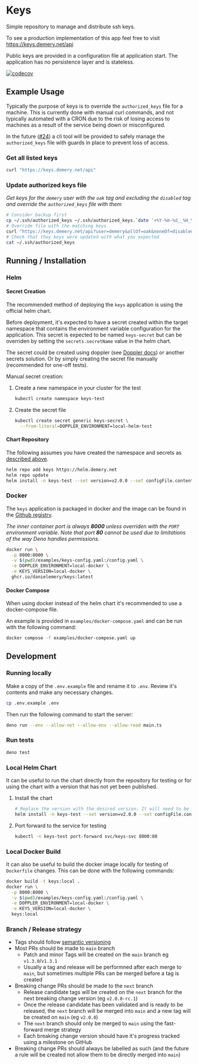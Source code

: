 # Keys

Simple repository to manage and distribute ssh keys.

To see a production implementation of this app feel free to visit
https://keys.demery.net/api

Public keys are provided in a configuration file at application start. The
application has no persistence layer and is stateless.

[![codecov](https://codecov.io/gh/danielemery/keys/branch/main/graph/badge.svg?token=3F3EN3UY21)](https://codecov.io/gh/danielemery/keys)

## Example Usage

Typically the purpose of keys is to override the `authorized_keys` file for a
machine. This is currently done with manual curl commands, and not typically
automated with a CRON due to the risk of losing access to machines as a result
of the service being down or misconfigured.

In the future ([#24](https://github.com/danielemery/keys/issues/24)) a cli tool
will be provided to safely manage the `authorized_keys` file with guards in
place to prevent loss of access.

### Get all listed keys

```sh
curl "https://keys.demery.net/api"
```

### Update authorized keys file

_Get keys for the `demery` user with the `oak` tag and excluding the `disabled`
tag and override the `authorized_keys` file with them_

```sh
# Consider backup first
cp ~/.ssh/authorized_keys ~/.ssh/authorized_keys.`date '+%Y-%m-%d__%H_%M_%S'`.backup
# Override file with the matching keys
curl "https://keys.demery.net/api?user=demery&allOf=oak&noneOf=disabled" > ~/.ssh/authorized_keys
# Check that they keys were updated with what you expected
cat ~/.ssh/authorized_keys
```

## Running / Installation

### Helm

#### Secret Creation

The recommended method of deploying the `keys` application is using the official
helm chart.

Before deployment, it's expected to have a secret created within the target
namespace that contains the environment variable configuration for the
application. This secret is expected to be named `keys-secret` but can be
overriden by setting the `secrets.secretName` value in the helm chart.

The secret could be created using doppler (see
[Doppler docs](./docs/DOPPLER.md)) or another secrets solution. Or by simply
creating the secret file manually (recommended for one-off tests).

Manual secret creation:

1. Create a new namespace in your cluster for the test
   ```sh
   kubectl create namespace keys-test
   ```
2. Create the secret file
   ```sh
   kubectl create secret generic keys-secret \
     --from-literal=DOPPLER_ENVIRONMENT=local-helm-test
   ```

#### Chart Repository

The following assumes you have created the namespace and secrets as
[described above](#secret-creation).

```sh
helm repo add keys https://helm.demery.net
helm repo update
helm install -n keys-test --set version=v2.0.0 --set configFile.content="$(cat ./examples/keys-config.yaml)" keys demery/keys
```

### Docker

The `keys` application is packaged in docker and the image can be found in the
[Github registry](https://ghcr.io/danielemery/keys).

_The inner container port is always **8000** unless overriden with the `PORT`
environment variable. Note that port **80** cannot be used due to limitations of
the way Deno handles permissions._

```sh
docker run \
  -p 8000:8000 \
  -v $(pwd)/examples/keys-config.yaml:/config.yaml \
  -e DOPPLER_ENVIRONMENT=local-docker \
  -e KEYS_VERSION=local-docker \
  ghcr.io/danielemery/keys:latest
```

#### Docker Compose

When using docker instead of the helm chart it's recommended to use a
docker-compose file.

An example is provided in `examples/docker-compose.yaml` and can be run with the
following command:

```sh
docker compose -f examples/docker-compose.yaml up
```

## Development

### Running locally

Make a copy of the `.env.example` file and rename it to `.env`. Review it's
contents and make any necessary changes.

```sh
cp .env.example .env
```

Then run the following command to start the server:

```sh
deno run --env --allow-net --allow-env --allow-read main.ts
```

### Run tests

```sh
deno test
```

### Local Helm Chart

It can be useful to run the chart directly from the repository for testing or
for using the chart with a version that has not yet been published.

1. Install the chart
   ```sh
   # Replace the version with the desired version. It will need to be a version that exists in the Github registry.
   helm install -n keys-test --set version=v2.0.0 --set configFile.content="$(cat ./examples/keys-config.yaml)" keys ./helm
   ```
2. Port forward to the service for testing
   ```sh
   kubectl -n keys-test port-forward svc/keys-svc 8000:80
   ```

### Local Docker Build

It can also be useful to build the docker image locally for testing of
`Dockerfile` changes. This can be done with the following commands:

```sh
docker build -t keys:local .
docker run \
  -p 8000:8000 \
  -v $(pwd)/examples/keys-config.yaml:/config.yaml \
  -e DOPPLER_ENVIRONMENT=local-docker \
  -e KEYS_VERSION=local-docker \
  keys:local
```

### Branch / Release strategy

- Tags should follow [semantic versioning](https://semver.org/)
- Most PRs should be made to `main` branch
  - Patch and minor Tags will be created on the `main` branch eg
    `v1.3.0`/`v1.3.1`
  - Usually a tag and release will be performned after each merge to `main`, but
    sometimes multiple PRs can be merged before a tag is created
- Breaking change PRs should be made to the `next` branch
  - Release candidate tags will be created on the `next` branch for the next
    breaking change version (eg `v2.0.0-rc.1`)
  - Once the release candidate has been validated and is ready to be released,
    the `next` branch will be merged into `main` and a new tag will be created
    on `main` (eg `v2.0.0`)
  - The `next` branch should only be merged to `main` using the fast-forward
    merge strategy
  - Each breaking change version should have it's progress tracked using a
    milestone on GitHub
- Breaking change PRs should always be labelled as such (and the future a rule
  will be created not allow them to be directly merged into `main`)
